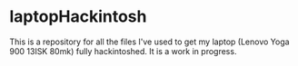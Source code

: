 # laptopHackintosh
This is a repository for all the files I've used to get my laptop (Lenovo Yoga 900 13ISK 80mk) fully hackintoshed.
It is a work in progress.
